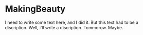 # MakingBeauty
I need to write some text here, and I did it. But this text had to be a discription. Well, I'll write a discription. Tommorow. Maybe.
